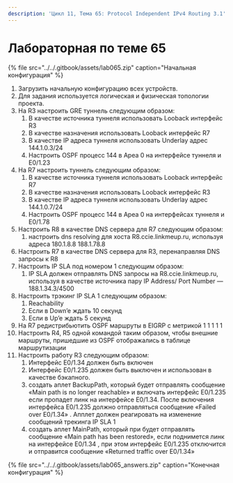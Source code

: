 ```yaml
---
description: 'Цикл 11, Тема 65: Protocol Independent IPv4 Routing 3.1'
---
```


# Лабораторная по теме 65

{% file src="../../.gitbook/assets/lab065.zip" caption="Начальная конфигурация" %}

1. Загрузить начальную конфигурацию всех устройств.
2. Для задания используется логическая и физическая топологии проекта.
3. На R3 настроить GRE туннель следующим образом:
   1. В качестве источника туннеля использовать Looback интерфейс R3
   2. В качестве назначения использовать Looback интерфейс R7
   3. В качестве IP адреса туннеля использовать Underlay адрес 144.1.0.3/24
   4. Настроить OSPF процесс 144 в Ареа 0 на интерфейсе туннеля и E0/1.23
4. На R7 настроить туннель следующим образом:
   1. В качестве источника туннеля использовать Looback интерфейс R7
   2. В качестве назначения использовать Looback интерфейс R3
   3. В качестве IP адреса туннеля использовать Underlay адрес 144.1.0.7/24
   4. Настроить OSPF процесс 144 в Ареа 0 на интерфейсах туннеля и E0/1.78
5. Настроить R8 в качестве DNS сервера для R7 следующим образом:
   1. настроить dns resolving для хоста R8.ccie.linkmeup.ru, используя адреса 180.1.8.8 188.1.78.8
6. Настроить R7 в качестве DNS сервера для R3, перенаправляя DNS запросы к R8
7. Настроить IP SLA под номером 1 следующим образом:
   1. IP SLA должен отправлять DNS запросы на R8.ccie.linkmeup.ru, используя в качестве источника пару IP Address/ Port Number — 188.1.34.3/4500
8. Настроить трэкинг IP SLA 1 следующим образом:
   1. Reachability
   2. Если в Down’e ждать 10 секунд
   3. Если в Up’e ждать 5 секунд
9. На R7 редистрибьютить OSPF маршруты в EIGRP c метрикой 1 1 1 1 1
10. Настроить R4, R5 одной командой таким образом, чтобы внешние маршруты, пришедшие из OSPF отображались в таблице маршрутизации
11. Настроить работу R3 следующим образом:
    1. Интерфейс E0/1.34 должен быть включен
    2. Интерфейс E0/1.235 должен быть выключен и использован в качестве бэкапного.
    3. создать аплет BackupPath, который будет отправлять сообщение «Main path is no longer reachable» и включать интерфейс E0/1.235 если пропадет линк на интерфейсе E0/1.34. После включения интерфейса E0/1.235 должно отправляться сообщение «Failed over E0/1.34» . Апплет должен реагировать на изменение сообщений трекинга IP SLA 1
    4. создать аплет MainPath, который при будет отправлять сообщение «Main path has been restored», если поднимется линк на интерфейсе E0/1.34 , при этом интерфейс E0/1.235 отключится и отправится сообщение «Returned traffic over E0/1.34»

{% file src="../../.gitbook/assets/lab065\_answers.zip" caption="Конечная конфигурация" %}

